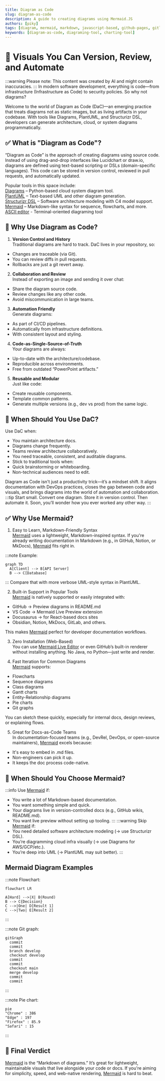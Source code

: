 ```yaml
---
title: Diagram as Code
slug: diagram-as-code
description: A guide to creating diagrams using Mermaid.JS
authors: [piky]
tags: [diagram, mermaid, markdown, javascript-based, github-pages, gitlab-pages]
keywords: [diagram-as-code, diagraming-tool, charting-tool]
---
```

# 🧱 Visuals You Can Version, Review, and Automate
:::warning
Please note: This content was created by AI and might contain inaccuracies.
:::
In modern software development, everything is code—from infrastructure (Infrastructure as Code) to security policies. So why not diagrams?  

Welcome to the world of Diagram as Code (DaC)—an emerging practice that treats diagrams not as static images, but as living artifacts in your codebase. With tools like Diagrams, PlantUML, and Structurizr DSL, developers can generate architecture, cloud, or system diagrams programmatically.
## ✅ What is "Diagram as Code"?
“Diagram as Code” is the approach of creating diagrams using source code. Instead of using drag-and-drop interfaces like Lucidchart or draw.io, diagrams are defined using text-based scripting or DSLs (domain-specific languages). This code can be stored in version control, reviewed in pull requests, and automatically updated.

Popular tools in this space include:  
[Diagrams](https://github.com/mingrammer/diagrams) – Python-based cloud system diagram tool.  
[PlantUML](https://github.com/plantuml/plantuml) – Text-based UML and other diagram generation.  
[Structurizr DSL](https://github.com/structurizr/dsl) – Software architecture modeling with C4 model support.  
[Mermaid](https://github.com/mermaid-js/mermaid) – Markdown-like syntax for sequence, flowcharts, and more.  
[ASCII editor](https://asciiflow.com/#/) - Terminal-oriented diagraming tool
## 🚀 Why Use Diagram as Code?
1. **Version Control and History**  
Traditional diagrams are hard to track. DaC lives in your repository, so:
- Changes are traceable (via Git).
- You can review diffs in pull requests.
- Rollbacks are just a git revert away.

2. **Collaboration and Review**  
Instead of exporting an image and sending it over chat:
- Share the diagram source code.
- Review changes like any other code.
- Avoid miscommunication in large teams.

3. **Automation Friendly**  
Generate diagrams:
- As part of CI/CD pipelines.
- Automatically from infrastructure definitions.
- With consistent layout and styling.  

4. **Code-as-Single-Source-of-Truth**  
Your diagrams are always:
- Up-to-date with the architecture/codebase.
- Reproducible across environments.
- Free from outdated “PowerPoint artifacts.”

5. **Reusable and Modular**  
Just like code:
- Create reusable components.
- Template common patterns.
- Generate multiple versions (e.g., dev vs prod) from the same logic.  

## 🧩 When Should You Use DaC?
Use DaC when:

- You maintain architecture docs.
- Diagrams change frequently.
- Teams review architecture collaboratively.
- You need traceable, consistent, and auditable diagrams.
- Stick to traditional tools when:
- Quick brainstorming or whiteboarding.
- Non-technical audiences need to edit.

Diagram as Code isn't just a productivity trick—it’s a mindset shift.
It aligns documentation with DevOps practices, closes the gap between code and visuals, and brings diagrams into the world of automation and collaboration.
:::tip 
Start small. Convert one diagram. Store it in version control. Then automate it.
Soon, you’ll wonder how you ever worked any other way.
:::

## ✅ Why Use Mermaid?
1. Easy to Learn, Markdown-Friendly Syntax  
[Mermaid](https://github.com/mermaid-js/mermaid) uses a lightweight, Markdown-inspired syntax. If you're already writing documentation in Markdown (e.g., in GitHub, Notion, or MkDocs), [Mermaid](https://github.com/mermaid-js/mermaid) fits right in.

:::note Example:
```mermaid
graph TD
  A[Client] --> B[API Server]
  B --> C[Database]
```
:::
Compare that with more verbose UML-style syntax in PlantUML.

2. Built-in Support in Popular Tools  
[Mermaid](https://github.com/mermaid-js/mermaid) is natively supported or easily integrated with:
- GitHub → Preview diagrams in README.md
- VS Code → Mermaid Live Preview extension
- Docusaurus → for React-based docs sites
- Obsidian, Notion, MkDocs, GitLab, and others.  

This makes [Mermaid](https://github.com/mermaid-js/mermaid) perfect for developer documentation workflows.

3. Zero Installation (Web-Based)  
You can use [Mermaid Live Editor](https://mermaid.live/) or even GitHub’s built-in renderer without installing anything. No Java, no Python—just write and render.

4. Fast Iteration for Common Diagrams  
[Mermaid](https://github.com/mermaid-js/mermaid) supports:
- Flowcharts
- Sequence diagrams
- Class diagrams
- Gantt charts
- Entity-Relationship diagrams
- Pie charts
- Git graphs

You can sketch these quickly, especially for internal docs, design reviews, or explaining flows.

5. Great for Docs-as-Code Teams  
In documentation-focused teams (e.g., DevRel, DevOps, or open-source maintainers), [Mermaid](https://github.com/mermaid-js/mermaid) excels because:
- It's easy to embed in .md files.
- Non-engineers can pick it up.
- It keeps the doc process code-native.

## 🧠 When Should You Choose Mermaid?
:::info Use
[Mermaid](https://github.com/mermaid-js/mermaid) if:
- You write a lot of Markdown-based documentation.
- You want something simple and quick.
- Your diagrams live in version-controlled docs (e.g., GitHub wikis, README.md).
- You want live preview without setting up tooling.
:::
:::warning  Skip
[Mermaid](https://github.com/mermaid-js/mermaid) if:
- You need detailed software architecture modeling (→ use Structurizr DSL).
- You’re diagramming cloud infra visually (→ use Diagrams for AWS/GCP/etc.).
- You’re deep into UML (→ PlantUML may suit better).
:::

## Mermaid Diagram Examples

:::note Flowchart:
```mermaid
flowchart LR

A[Hard] -->|X| B(Round)
B --> C{Decision}
C -->|One| D[Result 1]
C -->|Two| E[Result 2]
```
:::

:::note Git graph:
```mermaid
gitGraph
  commit
  commit
  branch develop
  checkout develop
  commit
  commit
  checkout main
  merge develop
  commit
  commit
```
:::

:::note Pie chart:
```mermaid
pie
"Chrome" : 386
"Edge" : 197
"Firefox" : 85.9
"Safari" : 15
```
:::

## 🏁 Final Verdict
[Mermaid](https://github.com/mermaid-js/mermaid) is the “Markdown of diagrams.”
It’s great for lightweight, maintainable visuals that live alongside your code or docs. If you're aiming for simplicity, speed, and web-native rendering, [Mermaid](https://github.com/mermaid-js/mermaid) is hard to beat.